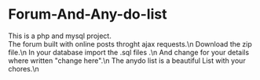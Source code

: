 # Forum-And-Any-do-list




This is a php and mysql project.<br>
The forum built with online posts throght ajax requests.\n
Download the zip file.\n
In your database import the .sql files .\n
And change for your details where written "change here".\n
The anydo list is a beautiful List with your chores.\n
